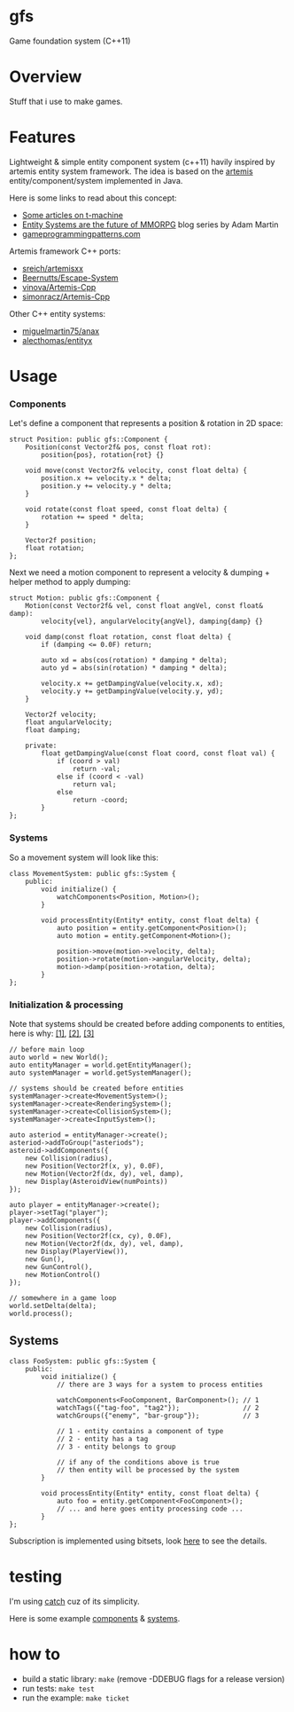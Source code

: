 gfs
===

Game foundation system (C++11)

Overview
===

Stuff that i use to make games.

Features
===

Lightweight &amp; simple entity component system (c++11) havily inspired by artemis entity system framework.
The idea is based on the [artemis](http://gamadu.com/artemis/) entity/component/system implemented in Java.

Here is some links to read about this concept:

* [Some articles on t-machine](http://entity-systems-wiki.t-machine.org/es-articles)
* [Entity Systems are the future of MMORPG](http://t-machine.org/index.php/2007/09/03/entity-systems-are-the-future-of-mmog-development-part-1/) blog series by Adam Martin
* [gameprogrammingpatterns.com](http://gameprogrammingpatterns.com/component.html)

Artemis framework C++ ports:
* [sreich/artemisxx](https://github.com/sreich/artemisxx)
* [Beernutts/Escape-System](https://github.com/Beernutts/Escape-System)
* [vinova/Artemis-Cpp](https://github.com/vinova/Artemis-Cpp)
* [simonracz/Artemis-Cpp](https://github.com/simonracz/Artemis-Cpp)

Other C++ entity systems:
* [miguelmartin75/anax](https://github.com/miguelmartin75/anax)
* [alecthomas/entityx](https://github.com/alecthomas/entityx)

Usage
===
### Components
Let's define a component that represents a position & rotation in 2D space:
```
struct Position: public gfs::Component {
	Position(const Vector2f& pos, const float rot):
		position{pos}, rotation{rot} {}

	void move(const Vector2f& velocity, const float delta) {
		position.x += velocity.x * delta;
		position.y += velocity.y * delta;
	}
	
	void rotate(const float speed, const float delta) {
		rotation += speed * delta;
	}

	Vector2f position;
	float rotation;
};
```
Next we need a motion component to represent a velocity & dumping + helper method to apply dumping:
```
struct Motion: public gfs::Component {
	Motion(const Vector2f& vel, const float angVel, const float& damp):
		velocity{vel}, angularVelocity{angVel}, damping{damp} {}
	
	void damp(const float rotation, const float delta) {
		if (damping <= 0.0F) return;
		
		auto xd = abs(cos(rotation) * damping * delta);
		auto yd = abs(sin(rotation) * damping * delta);
			
		velocity.x += getDampingValue(velocity.x, xd);
		velocity.y += getDampingValue(velocity.y, yd);
	}
	
	Vector2f velocity;
	float angularVelocity;
	float damping;
	
	private:
		float getDampingValue(const float coord, const float val) {
			if (coord > val)
				return -val;
			else if (coord < -val)
				return val;
			else
				return -coord;
		}
};
```
### Systems
So a movement system will look like this:
```
class MovementSystem: public gfs::System {
	public:
		void initialize() {
			watchComponents<Position, Motion>();
		}
		
		void processEntity(Entity* entity, const float delta) {
			auto position = entity.getComponent<Position>();
			auto motion = entity.getComponent<Motion>();
			
			position->move(motion->velocity, delta);
			position->rotate(motion->angularVelocity, delta);
			motion->damp(position->rotation, delta);
		}
};
```

### Initialization & processing
Note that systems should be created before adding components to entities, here is why: [[1]](https://github.com/vyorkin/gfs/blob/master/src/EntityManager.cpp#L76), [[2]](https://github.com/vyorkin/ecs/blob/master/src/EntityManager.cpp#L193), [[3]](https://github.com/vyorkin/ecs/blob/master/src/System.cpp#L5)
```
// before main loop
auto world = new World();
auto entityManager = world.getEntityManager();
auto systemManager = world.getSystemManager();

// systems should be created before entities
systemManager->create<MovementSystem>();
systemManager->create<RenderingSystem>();
systemManager->create<CollisionSystem>();
systemManager->create<InputSystem>();

auto asteriod = entityManager->create();
asteriod->addToGroup("asteriods");
asteroid->addComponents({
	new Collision(radius),
	new Position(Vector2f(x, y), 0.0F),
	new Motion(Vector2f(dx, dy), vel, damp),
	new Display(AsteroidView(numPoints))
});

auto player = entityManager->create();
player->setTag("player");
player->addComponents({
	new Collision(radius),
	new Position(Vector2f(cx, cy), 0.0F),
	new Motion(Vector2f(dx, dy), vel, damp),
	new Display(PlayerView()),
	new Gun(),
	new GunControl(),
	new MotionControl()
});

// somewhere in a game loop
world.setDelta(delta);
world.process();
```

## Systems
```
class FooSystem: public gfs::System {
	public:
		void initialize() {
			// there are 3 ways for a system to process entities
			
			watchComponents<FooComponent, BarComponent>(); // 1
			watchTags({"tag-foo", "tag2"});                // 2
			watchGroups({"enemy", "bar-group"});           // 3
			
			// 1 - entity contains a component of type
			// 2 - entity has a tag
			// 3 - entity belongs to group
			
			// if any of the conditions above is true
			// then entity will be processed by the system
		}
		
		void processEntity(Entity* entity, const float delta) {
			auto foo = entity.getComponent<FooComponent>();
			// ... and here goes entity processing code ...
		}
};
```

Subscription is implemented using bitsets, look [here](https://github.com/vyorkin/gfs/blob/master/src/System.cpp#L5) to see the details.

testing
===
I'm using [catch](https://github.com/philsquared/Catch) cuz of its simplicity.

Here is some example [components](https://github.com/vyorkin/gfs/tree/master/examples/include/components) & [systems](https://github.com/vyorkin/gfs/tree/master/examples/include/systems).

how to
===
* build a static library: `make` (remove -DDEBUG flags for a release version)
* run tests: `make test`
* run the example: `make ticket`

